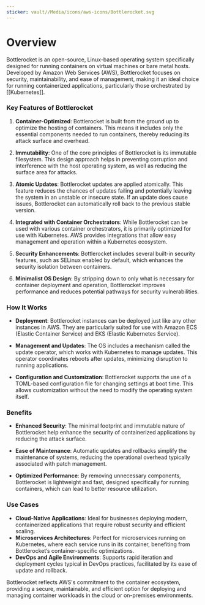 ```yaml
---
sticker: vault//Media/icons/aws-icons/Bottlerocket.svg
---
```

# Overview

Bottlerocket is an open-source, Linux-based operating system specifically designed for running containers on virtual machines or bare metal hosts. Developed by Amazon Web Services (AWS), Bottlerocket focuses on security, maintainability, and ease of management, making it an ideal choice for running containerized applications, particularly those orchestrated by [[Kubernetes]].

### Key Features of Bottlerocket

1. **Container-Optimized**: Bottlerocket is built from the ground up to optimize the hosting of containers. This means it includes only the essential components needed to run containers, thereby reducing its attack surface and overhead.
    
2. **Immutability**: One of the core principles of Bottlerocket is its immutable filesystem. This design approach helps in preventing corruption and interference with the host operating system, as well as reducing the surface area for attacks.
    
3. **Atomic Updates**: Bottlerocket updates are applied atomically. This feature reduces the chances of updates failing and potentially leaving the system in an unstable or insecure state. If an update does cause issues, Bottlerocket can automatically roll back to the previous stable version.
    
4. **Integrated with Container Orchestrators**: While Bottlerocket can be used with various container orchestrators, it is primarily optimized for use with Kubernetes. AWS provides integrations that allow easy management and operation within a Kubernetes ecosystem.
    
5. **Security Enhancements**: Bottlerocket includes several built-in security features, such as SELinux enabled by default, which enhances the security isolation between containers.
    
6. **Minimalist OS Design**: By stripping down to only what is necessary for container deployment and operation, Bottlerocket improves performance and reduces potential pathways for security vulnerabilities.
    

### How It Works

- **Deployment**: Bottlerocket instances can be deployed just like any other instances in AWS. They are particularly suited for use with Amazon ECS (Elastic Container Service) and EKS (Elastic Kubernetes Service).
    
- **Management and Updates**: The OS includes a mechanism called the update operator, which works with Kubernetes to manage updates. This operator coordinates reboots after updates, minimizing disruption to running applications.
    
- **Configuration and Customization**: Bottlerocket supports the use of a TOML-based configuration file for changing settings at boot time. This allows customization without the need to modify the operating system itself.
    

### Benefits

- **Enhanced Security**: The minimal footprint and immutable nature of Bottlerocket help enhance the security of containerized applications by reducing the attack surface.
    
- **Ease of Maintenance**: Automatic updates and rollbacks simplify the maintenance of systems, reducing the operational overhead typically associated with patch management.
    
- **Optimized Performance**: By removing unnecessary components, Bottlerocket is lightweight and fast, designed specifically for running containers, which can lead to better resource utilization.
    

### Use Cases

- **Cloud-Native Applications**: Ideal for businesses deploying modern, containerized applications that require robust security and efficient scaling.
- **Microservices Architectures**: Perfect for microservices running on Kubernetes, where each service runs in its container, benefiting from Bottlerocket’s container-specific optimizations.
- **DevOps and Agile Environments**: Supports rapid iteration and deployment cycles typical in DevOps practices, facilitated by its ease of update and rollback.

Bottlerocket reflects AWS's commitment to the container ecosystem, providing a secure, maintainable, and efficient option for deploying and managing container workloads in the cloud or on-premises environments.